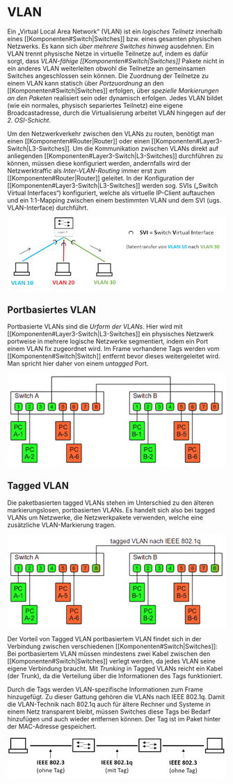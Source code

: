 # VLAN
Ein „Virtual Local Area Network“ (VLAN) ist ein *logisches Teilnetz* innerhalb eines [[Komponenten#Switch|Switches]] bzw. eines gesamten physischen Netzwerks. Es kann sich *über mehrere Switches hinweg* ausdehnen. Ein VLAN trennt physische Netze in virtuelle Teilnetze auf, indem es dafür sorgt, dass *VLAN-fähige [[Komponenten#Switch|Switches]]* Pakete nicht in ein anderes VLAN weiterleiten obwohl die Teilnetze an gemeinsamen Switches angeschlossen sein können. Die Zuordnung der Teilnetze zu einem VLAN kann statisch über *Portzuordnung* an den [[Komponenten#Switch|Switches]] erfolgen, über *spezielle Markierungen an den Paketen* realisiert sein oder dynamisch erfolgen. Jedes VLAN bildet (wie ein normales, physisch separiertes Teilnetz) eine eigene Broadcastadresse, durch die Virtualisierung arbeitet VLAN hingegen auf der *2. OSI-Schicht*.

Um den Netzwerkverkehr zwischen den VLANs zu routen, benötigt man einen [[Komponenten#Router|Router]] oder einen [[Komponenten#Layer3-Switch|L3-Switches]]. Um die Kommunikation zwischen VLANs direkt auf anliegenden [[Komponenten#Layer3-Switch|L3-Switches]] durchführen zu können, müssen diese konfiguriert werden, andernfalls wird der Netzwerktraffic als *Inter-VLAN-Routing* immer erst zum [[Komponenten#Router|Router]] geleitet. In der Konfiguration der [[Komponenten#Layer3-Switch|L3-Switches]] werden sog. SVIs („Switch Virtual Interfaces“) konfiguriert, welche als virtuelle IP-Client auftauchen und ein 1:1-Mapping zwischen einem bestimmten VLAN und dem SVI (ugs. VLAN-Interface) durchführt.

![](../_Medien/VLAN_SVI.png)

## Portbasiertes VLAN
Portbasierte VLANs sind die *Urform der VLANs*. Hier wird mit [[Komponenten#Layer3-Switch|L3-Switches]] ein physisches Netzwerk portweise in mehrere logische Netzwerke segmentiert, indem ein Port einem VLAN fix zugeordnet wird. Im Frame vorhandene Tags werden vom [[Komponenten#Switch|Switch]] entfernt bevor dieses weitergeleitet wird. Man spricht hier daher von einem *untagged* Port.

![](../_Medien/Portbasiertes_VLAN.png)

## Tagged VLAN
Die paketbasierten tagged VLANs stehen im Unterschied zu den älteren markierungslosen, portbasierten VLANs. Es handelt sich also bei tagged VLANs um Netzwerke, die Netzwerkpakete verwenden, welche eine zusätzliche VLAN-Markierung tragen.

![](../_Medien/Tagged_VLAN.png)

Der Vorteil von Tagged VLAN portbasiertem VLAN findet sich in der Verbindung zwischen verschiedenen [[Komponenten#Switch|Switches]]: Bei portbasiertem VLAN müssen mindestens zwei Kabel zwischen den [[Komponenten#Switch|Switches]] verlegt werden, da jedes VLAN seine eigene Verbindung braucht. Mit *Trunking* in Tagged VLANs reicht ein Kabel (der Trunk), da die Verteilung über die Informationen des Tags funktioniert.

Durch die Tags werden VLAN-spezifische Informationen zum Frame hinzugefügt. Zu dieser Gattung gehören die VLANs nach IEEE 802.1q. Damit die VLAN-Technik nach 802.1q auch für ältere Rechner und Systeme in einem Netz transparent bleibt, müssen Switches diese Tags bei Bedarf hinzufügen und auch wieder entfernen können. Der Tag ist im Paket hinter der MAC-Adresse gespeichert.

![](../_Medien/VLAN_Tags.png)
